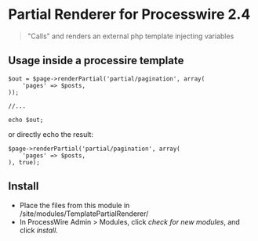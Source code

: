# Partial Renderer for Processwire 2.4

> "Calls" and renders an external php template injecting variables

## Usage inside a processire template

```
$out = $page->renderPartial('partial/pagination', array(
    'pages' => $posts,
));

//...

echo $out;
```

or directly echo the result:

```
$page->renderPartial('partial/pagination', array(
    'pages' => $posts,
), true);
```


## Install

- Place the files from this module in /site/modules/TemplatePartialRenderer/
- In ProcessWire Admin > Modules, click *check for new modules*, and click *install*.
